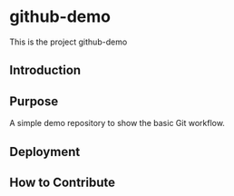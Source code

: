 # github-demo

This is the project github-demo

## Introduction

## Purpose

A simple demo repository to show the basic Git workflow.

## Deployment 

## How to Contribute
